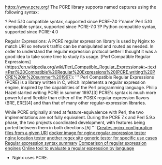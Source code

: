 https://www.pcre.org/
The PCRE library supports named captures using the following syntax:

?<name>	Perl 5.10 compatible syntax, supported since PCRE-7.0
?'name'	Perl 5.10 compatible syntax, supported since PCRE-7.0
?P<name>	Python compatible syntax, supported since PCRE-4.0

Regular Expressions:
A PCRE regular expression library is used by Nginx to match URI so network traffic can be manipulated and routed as needed. In order to understand the regular expression protocol better I thought it was a good idea to take some time to study its usage. 
[Perl Compatible Regular Expressions](https://en.wikipedia.org/wiki/Perl_Compatible_Regular_Expressions#:~:text=Perl%20Compatible%20Regular%20Expressions%20(PCRE,writing%20PCRE%20in%20summer%201997.):
'''
Perl Compatible Regular Expressions (PCRE) is a library written in C, which implements a regular expression engine, inspired by the capabilities of the Perl programming language. Philip Hazel started writing PCRE in summer 1997.[3] PCRE's syntax is much more powerful and flexible than either of the POSIX regular expression flavors (BRE, ERE)[4] and than that of many other regular-expression libraries.

While PCRE originally aimed at feature-equivalence with Perl, the two implementations are not fully equivalent. During the PCRE 7.x and Perl 5.9.x phase, the two projects coordinated development, with features being ported between them in both directions.[5]
'''
[Creates nginx configuration files from a given URI](https://www.nginx.com/blog/regular-expression-tester-nginx/)
[docker image for nginx regular expression testor](https://github.com/nginxinc/NGINX-Demos/tree/master/nginx-regex-tester)
[nginx location testor](https://nginx.viraptor.info/)
[another regex site](https://regex101.com/)
[generic testor for specific use cases](https://www.regextester.com/94055)
[Regular expression syntax summary](http://www.greenend.org.uk/rjk/tech/regexp.html)
[Comparison of regular expression engines](https://en.wikipedia.org/wiki/Comparison_of_regular_expression_engines)
[Online tool to evaluate a regular expression by language](https://www.regexplanet.com/)
- Nginx uses PCRE.
